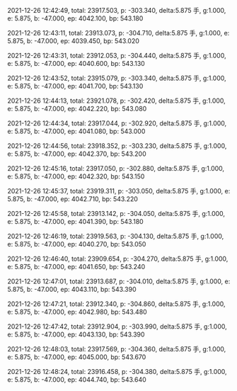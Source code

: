 2021-12-26 12:42:49, total: 23917.503, p: -303.340, delta:5.875 手, g:1.000, e: 5.875, b: -47.000, ep: 4042.100, bp: 543.180

2021-12-26 12:43:11, total: 23913.073, p: -304.710, delta:5.875 手, g:1.000, e: 5.875, b: -47.000, ep: 4039.450, bp: 543.020

2021-12-26 12:43:31, total: 23912.053, p: -304.440, delta:5.875 手, g:1.000, e: 5.875, b: -47.000, ep: 4040.600, bp: 543.130

2021-12-26 12:43:52, total: 23915.079, p: -303.340, delta:5.875 手, g:1.000, e: 5.875, b: -47.000, ep: 4041.700, bp: 543.130

2021-12-26 12:44:13, total: 23921.078, p: -302.420, delta:5.875 手, g:1.000, e: 5.875, b: -47.000, ep: 4042.220, bp: 543.080

2021-12-26 12:44:34, total: 23917.044, p: -302.920, delta:5.875 手, g:1.000, e: 5.875, b: -47.000, ep: 4041.080, bp: 543.000

2021-12-26 12:44:56, total: 23918.352, p: -303.230, delta:5.875 手, g:1.000, e: 5.875, b: -47.000, ep: 4042.370, bp: 543.200

2021-12-26 12:45:16, total: 23917.050, p: -302.880, delta:5.875 手, g:1.000, e: 5.875, b: -47.000, ep: 4042.320, bp: 543.150

2021-12-26 12:45:37, total: 23919.311, p: -303.050, delta:5.875 手, g:1.000, e: 5.875, b: -47.000, ep: 4042.710, bp: 543.220

2021-12-26 12:45:58, total: 23913.142, p: -304.050, delta:5.875 手, g:1.000, e: 5.875, b: -47.000, ep: 4041.390, bp: 543.180

2021-12-26 12:46:19, total: 23919.563, p: -304.130, delta:5.875 手, g:1.000, e: 5.875, b: -47.000, ep: 4040.270, bp: 543.050

2021-12-26 12:46:40, total: 23909.654, p: -304.270, delta:5.875 手, g:1.000, e: 5.875, b: -47.000, ep: 4041.650, bp: 543.240

2021-12-26 12:47:01, total: 23913.687, p: -304.010, delta:5.875 手, g:1.000, e: 5.875, b: -47.000, ep: 4043.110, bp: 543.390

2021-12-26 12:47:21, total: 23912.340, p: -304.860, delta:5.875 手, g:1.000, e: 5.875, b: -47.000, ep: 4042.980, bp: 543.480

2021-12-26 12:47:42, total: 23912.904, p: -303.990, delta:5.875 手, g:1.000, e: 5.875, b: -47.000, ep: 4043.130, bp: 543.390

2021-12-26 12:48:03, total: 23917.569, p: -304.360, delta:5.875 手, g:1.000, e: 5.875, b: -47.000, ep: 4045.000, bp: 543.670

2021-12-26 12:48:24, total: 23916.458, p: -304.380, delta:5.875 手, g:1.000, e: 5.875, b: -47.000, ep: 4044.740, bp: 543.640